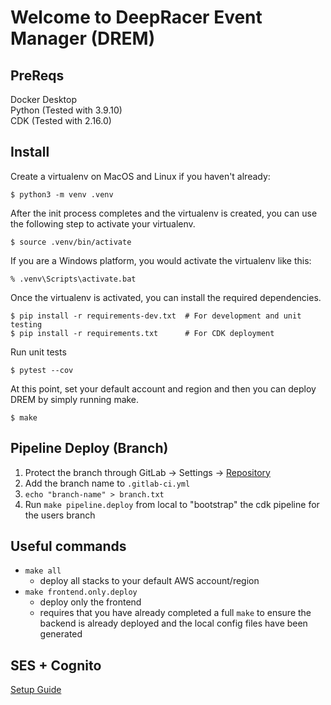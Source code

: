 
# Welcome to DeepRacer Event Manager (DREM)

## PreReqs
Docker Desktop  
Python (Tested with 3.9.10)  
CDK (Tested with 2.16.0)  

## Install 

Create a virtualenv on MacOS and Linux if you haven't already:

```
$ python3 -m venv .venv
```

After the init process completes and the virtualenv is created, you can use the following
step to activate your virtualenv.

```
$ source .venv/bin/activate
```

If you are a Windows platform, you would activate the virtualenv like this:

```
% .venv\Scripts\activate.bat
```

Once the virtualenv is activated, you can install the required dependencies.

```
$ pip install -r requirements-dev.txt  # For development and unit testing
$ pip install -r requirements.txt      # For CDK deployment
```

Run unit tests

```
$ pytest --cov
```

At this point, set your default account and region and then you can deploy DREM by simply running make.

```
$ make
```

## Pipeline Deploy (Branch)

1. Protect the branch through GitLab -> Settings -> [Repository](https://gitlab.aws.dev/dasmthc/deepracer-event-manager/-/settings/repository)
2. Add the branch name to `.gitlab-ci.yml`
3. `echo "branch-name" > branch.txt`
4. Run `make pipeline.deploy` from local to "bootstrap" the cdk pipeline for the users branch

## Useful commands

 * `make all` 
    * deploy all stacks to your default AWS account/region
 * `make frontend.only.deploy` 
    * deploy only the frontend
    * requires that you have already completed a full `make` to ensure the backend is already deployed and the local config files have been generated

## SES + Cognito
[Setup Guide](./SES.md)



